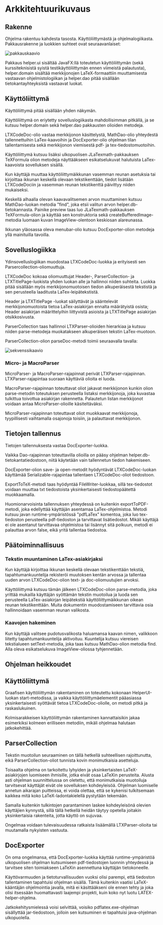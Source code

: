 # Arkkitehtuurikuvaus

## Rakenne
Ohjelma rakentuu kahdesta tasosta. Käyttöliittymästä ja ohjelmalogiikasta. Pakkausrakenne ja luokkien suhteet ovat seuraavanlaiset:

![pakkauskaavio](https://github.com/alekmus/LaTex-Helper/blob/master/dokumentointi/packagediagram.png)

 Pakkaus helper.ui sisältää JavaFX:llä toteutetun käyttöliittymän (sekä kurssiteknisistä syistä testikäyttöliittymän ennen viimeistä palautusta), helper.domain sisältää merkkijonojen LaTeX-formaattiin muuttamisesta vastaavan ohjelmistologiikan ja helper.dao pitää sisällään tietokantayhteyksistä vastaavat luokat.

## Käyttöliittymä
Käyttöliittymä pitää sisällään yhden näkymän.

Käyttöliittymä on eriytetty sovelluslogiikasta mahdollisimman pitkällä, ja se kutsuu helper.domain sekä helper.dao pakkausten olioiden metodeja.

LTXCodeDoc-olio vastaa merkkijonon käsittelystä, MathDao-olio yhteydestä tallennettuihin LaTex-kaavoihin ja DocExporter-olio ohjelman tilan tallentamisesta sekä merkkijonon viemisestä pdf- ja tex-tiedostomuotoihin.

Käyttöliittymä kutsuu lisäksi ulkopuolisen JLaTexmath-pakkauksen TeXFormula olion metodeja näyttääkseen esikatselukuvat halutuista LaTex-kaavoista sovelluksen sisällä.

Kun käyttäjä muuttaa käyttöliittymäikkunan vasemman reunan asetuksia tai kirjoittaa ikkunan keskellä olevaan tekstikenttään, tiedot lisätään LTXCodeDociin ja vasemman reunan tekstikenttä päivittyy niiden mukaiseksi.

Keskellä alhaalla olevan kaavavalitsemen arvon muuttaminen kutsuu MathDao-luokan metodia "find", joka etsii valitun arvon helper.db-tietokannasta. Painike preview taas luo JLaTexmath-pakkauksen TeXFormula-olion ja käyttää sen konstruktoria sekä createBufferedImage-metodia luomaan kuvan ImageView-olentoon keskiosan alareunassa.

Ikkunan yläosassa oleva menubar-olio kutsuu DocExporter-olion metodeja yllä mainituilla tavoilla.

## Sovelluslogiikka

Ydinsovelluslogiikan muodostaa LTXCodeDoc-luokka ja erityisesti sen Parsercollection-oliomuuttuja.

LTXCodeDoc kokoaa oliomuuttujat Header-, ParserCollection- ja LTXTitlePage-luokista yhden luokan alle ja hallinnoi niiden suhteita. Luokka pitää sisällään myös merkkijonomuotoisen tiedon alkuperäisestä tekstistä ja sen perusteella laaditusta LaTex-leipätekstistä.

Header ja LTXTitlePage -luokat säilyttävät ja sääntelevät merkkijonomuotoista tietoa LaTex-asiakirjan ennalta määrätyistä osista; Header asiakirjan määrittelyihin liittyvistä asioista ja LTXTitlePage asiakirjan otsikkosivusta.

ParserCollection taas hallinnoi LTXParser-olioiden hierarkiaa ja kutsuu niiden parse-metodeja muokatakseen alkuperäisen tekstin LaTex-muotoon.

ParserCollection-olion parseDoc-metodi toimii seuraavalla tavalla:

![sekvenssikaavio](https://github.com/alekmus/LaTex-Helper/blob/master/dokumentointi/Parsercollection%20parseDoc(doc).png)

### Micro- ja MacroParser
MicroParser- ja MacroParser-rajapinnat perivät LTXParser-rajapinnan. LTXParser-rajapintaa suoraan käyttäviä olioita ei luoda.

MacroParser-rajapinnan toteuttavat oliot jakavat merkkijonon kunkin olion parse-metodin toteutuksen perusteella listaksi merkkijonoja, joka kuvastaa tulkittua toivottua asiakirjan rakennetta. Palautetun listan merkkijonot voidaan antaa MicroParser-olioille käsiteltäväksi.

MicroParser-rajapinnan toteuttavat oliot muokkaavat merkkijonoja, tyypillisesti vaihtamalla osajonoja toisiin, ja palauttavat merkkijonon.

## Tietojen tallennus
Tietojen tallennuksesta vastaa DocExporter-luokka.

Vaikka Dao-rajapinnan toteuttavilla olioilla on pääsy ohjelman helper.db-tietokantatiedostoon, niitä käytetään vain tallennetun tiedon hakemiseen.

DocExporter-olion save- ja open-metodit hyödyntävät LTXCodeDoc-luokan käyttämää Serializable-rajapintaa tallentaen LTXCodeDoc-oliot tiedostoon.

ExportToTeX-metodi taas hyödyntää FileWriter-luokkaa, sillä tex-tiedostot voidaan muuttaa txt tiedostoista yksinkertaisesti tiedostopäätettä muokkaamalla.

Huomionarvoisinta tallennuksen yhteydessä on kuitenkin exportToPDF-metodi, joka edellyttää käyttäjän asentamaa LaTex-ohjelmistoa. Metodi kutsuu javan runtime-ympäristössä "pdfLaTex" komentoa, joka luo tex-tiedoston perusteella pdf-tiedoston ja tarvittavat lisätiedostot. Mikäli käyttäjä ei ole asentanut tarvittavaa ohjelmistoa tai lisännyt sitä polkuun, metodi ei palauttaa arvon false, eikä yritä tallentaa tiedostoa.

## Päätoiminnallisuus
### Tekstin muuntaminen LaTex-asiakirjaksi
Kun käyttäjä kirjoittaa ikkunan keskellä olevaan tekstikenttään tekstiä, tapahtumankuuntelija rekisteröi muutoksen kentän arvossa ja tallentaa uuden arvon LTXCodeDoc-olion text- ja doc-oliomuutujien arvoksi.

Käyttöliittymä kutsuu tämän jälkeen LTXCodeDoc-olion parse-metodia, joka yrittää mukailla käyttäjän syöttämän tekstin muotoilua ja luoda sen perusteella LaTex-asiakirjan leipätekstiä käyttöliittymäikkunan oikean reunan tekstikenttään. Muita dokumentin muodostamiseen tarvittavia osia hallinnoidaan vasemman reunan valikosta.

### Kaavojen hakeminen
Kun käyttäjä valitsee pudotusvalikosta haluamansa kaavan nimen, valikkoon liitetty tapahtumankuuntelija aktivoituu. Kuuntelija kutsuu viereisen tekstialueen setText-metodia, joka taas kutsuu MathDao-olion metodia find. Alla oleva esikatselukuva ImageView-oliossa tyhjennetään.

## Ohjelman heikkoudet
## Käyttöliittymä
Graafisen käyttöliittymän rakentaminen on toteutettu kokonaan HelperUI-luokan start-metodissa, ja vaikka käyttöliittymäelementit pääasiassa yksinkertaisesti syöttävät tietoa LTXCodeDoc-oliolle, on metodi pitkä ja raskaslukuinen.

Kolmisarakkeisen käyttöliittymän rakentaminen kannattaisikin jakaa esimerkiksi kolmeen erilliseen metodiin, mikäli ohjelmaa halutaan jatkokehittää.

## ParserCollection
Tekstin muotoilun seuraaminen on tällä hetkellä suhteellisen rajoittunutta, eikä ParserCollection-oliot tunnista kovin monimutkaisia asetteluja.

Toisaalta ohjelma on tarkoitettu lyhyiden ja yksinkertaisten LaTeX-asiakirjojen luomiseen ihmisille, jotka eivät osaa LaTeXin perusteita. Alusta asti ohjelman suunnittelussa on oletettu, että monimutkaisia muotoiluja tarvitsevat käyttäjät eivät ole sovelluksen kohdeyleisöä. Ohjelman luomiselle annetun aikarajan puitteissa, ei voida olettaa, että se kykenisi tulkitsemaan kaikkea mitä koko LaTeX-ladontakielellä pystytään tekemään.

Samalla kuitenkin tulkintojen parantaminen laskee kohdeyleisönä olevien käyttäjien kynnystä, sillä tällä hetkellä heidän täytyy opetella joitakin yksinkertaisia rakenteita, jotta käyttö on sujuvaa.

Ongelmaa voidaan tulevaisuudessa ratkaista lisäämällä LTXParser-olioita tai muutamalla nykyisten vastuuta.

## DocExporter
On oma ongelmansa, että DocExporter-luokka käyttää runtime-ympäristöä ulkopuolisen ohjelman kutsumiseen pdf-tiedostojen luonnin yhteydessä ja tarvitsee siten toimiakseen LaTeXin asennettuna käyttäjän tietokoneelle.

Käyttövarmuuden ja tietoturvallisuuden vuoksi olisi parempi, että tiedoston tallentaminen tapahtuisi ohjelman sisällä. Tämä kuitenkin vaatisi LaTeX-kääntäjän ohjelmointia javalla, mitä ei käsittääkseni ole ennen tehty ja joka olisi itsessään huomattavasti laajempi projekti, kuin koko nyt luotu LATEX-helper-ohjelma.

Jatkokehitysmielessä voisi selvittää, voisiko pdflatex.exe-ohjelman sisällyttää jar-tiedostoon, jolloin sen kutsuminen ei tapahtuisi java-ohjelman ulkopuolella.
